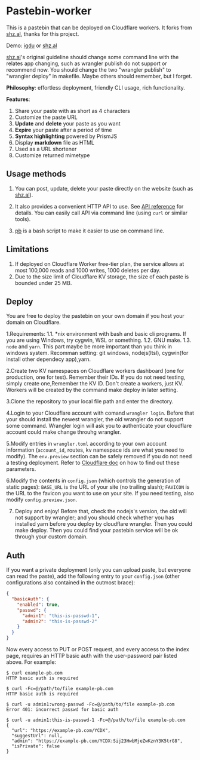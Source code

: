# Pastebin-worker

This is a pastebin that can be deployed on Cloudflare workers. It forks from [shz.al](https://github.com/SharzyL/pastebin-worker), thanks for this project.

Demo: [igdu](https://igdu.cloudns.org/) or [shz.al](https://shz.al)  


[shz.al](https://github.com/SharzyL/pastebin-worker)'s original guideline should change some command line with the relates app changing, such as wrangler publish do not support or recommend now. You should change the two "wrangler publish" to "wrangler deploy" in makefile. Maybe others should remember, but I forget.  

**Philosophy**: effortless deployment, friendly CLI usage, rich functionality. 

**Features**:

1. Share your paste with as short as 4 characters
2. Customize the paste URL
4. **Update** and **delete** your paste as you want
5. **Expire** your paste after a period of time
6. **Syntax highlighting** powered by PrismJS
7. Display **markdown** file as HTML
8. Used as a URL shortener
9. Customize returned mimetype

## Usage methods

1. You can post, update, delete your paste directly on the website (such as [shz.al](https://shz.al)). 

2. It also provides a convenient HTTP API to use. See [API reference](doc/api.md) for details. You can easily call API via command line (using `curl` or similar tools). 

3. [pb](/scripts) is a bash script to make it easier to use on command line.

## Limitations

1. If deployed on Cloudflare Worker free-tier plan, the service allows at most 100,000 reads and 1000 writes, 1000 deletes per day. 
2. Due to the size limit of Cloudflare KV storage, the size of each paste is bounded under 25 MB. 

## Deploy

You are free to deploy the pastebin on your own domain if you host your domain on Cloudflare. 

1.Requirements:
1.1. \*nix environment with bash and basic cli programs. If you are using Windows, try cygwin, WSL or something. 
1.2. GNU make. 
1.3. `node` and `yarn`. 
  This part maybe be more important than you think in windows system. Recomman setting: git windows, nodejs(ltsl), cygwin(for install other dependecy app),yarn.

2.Create two KV namespaces on Cloudflare workers dashboard (one for production, one for test). Remember their IDs. If you do not need testing, simply create one,Remember the KV ID. Don't create a workers, just KV. Workers will be created by the command make deploy in later setting.

3.Clone the repository to your local file path and enter the directory. 

4.Login to your Cloudflare account with comand `wrangler login`. Before that your should install the newest wrangler, the old wrangler do not support some command.
Wrangler login will ask you to authenticate your cloudflare account could make change throuhg wrangler.

5.Modify entries in `wrangler.toml` according to your own account information (`account_id`, routes, kv namespace ids are what you need to modify). The `env.preview` section can be safely removed if you do not need a testing deployment. Refer to [Cloudflare doc](https://developers.cloudflare.com/workers/cli-wrangler/configuration) on how to find out these parameters.

6.Modify the contents in `config.json` (which controls the generation of static pages): `BASE_URL` is the URL of your site (no trailing slash); `FAVICON` is the URL to the favicon you want to use on your site. If you need testing, also modify `config.preview.json`.

7. Deploy and enjoy! Before that, check the nodejs's version, the old will not support by wrangler; and you should check whether you has installed yarn before you deploy by cloudflare wrangler. Then you could make deploy. Then you could find your pastebin service will be ok through your custom domain.
   
 

## Auth

If you want a private deployment (only you can upload paste, but everyone can read the paste), add the following entry to your `config.json` (other configurations also contained in the outmost brace):

```json
{
  "basicAuth": {
    "enabled": true,
    "passwd": {
      "admin1": "this-is-passwd-1",
      "admin2": "this-is-passwd-2"
    }
  }
}
```

Now every access to PUT or POST request, and every access to the index page, requires an HTTP basic auth with the user-password pair listed above. For example: 

```shell
$ curl example-pb.com
HTTP basic auth is required

$ curl -Fc=@/path/to/file example-pb.com
HTTP basic auth is required

$ curl -u admin1:wrong-passwd -Fc=@/path/to/file example-pb.com
Error 401: incorrect passwd for basic auth

$ curl -u admin1:this-is-passwd-1 -Fc=@/path/to/file example-pb.com
{
  "url": "https://example-pb.com/YCDX",
  "suggestUrl": null,
  "admin": "https://example-pb.com/YCDX:Sij23HwbMjeZwKznY3K5trG8",
  "isPrivate": false
}
```
